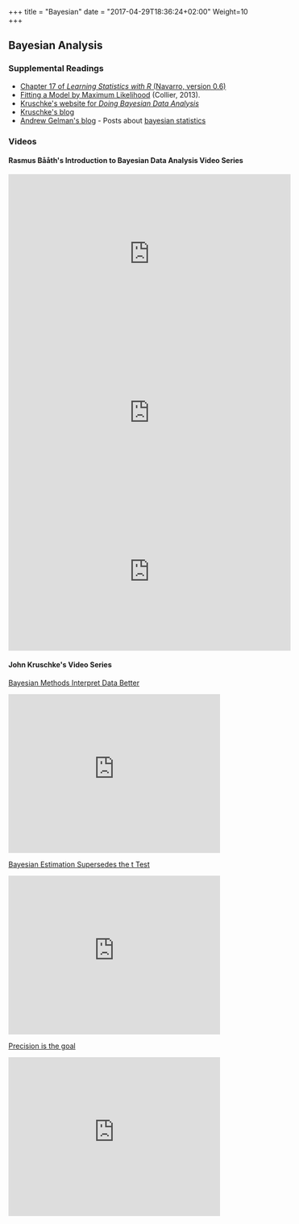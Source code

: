 +++
title = "Bayesian"
date = "2017-04-29T18:36:24+02:00"
Weight=10
+++

## Bayesian Analysis


### Supplemental Readings

* [Chapter 17 of *Learning Statistics with R* (Navarro, version 0.6)](https://github.com/jbryer/DATA606Spring2020/blob/master/Textbook/lsr-0.6.pdf)
* [Fitting a Model by Maximum Likelihood](https://www.r-bloggers.com/fitting-a-model-by-maximum-likelihood/) (Collier, 2013).
* [Kruschke's website for *Doing Bayesian Data Analysis*](https://sites.google.com/site/doingbayesiandataanalysis/)
* [Kruschke's blog](http://doingbayesiandataanalysis.blogspot.com/)
* [Andrew Gelman's blog](http://andrewgelman.com/) - Posts about [bayesian statistics](http://andrewgelman.com/category/bayesian-statistics/)

### Videos

#### Rasmus B&aring;&aring;th's Introduction to Bayesian Data Analysis Video Series

<iframe width="560" height="315" src="https://www.youtube.com/embed/3OJEae7Qb_o" frameborder="0" allow="accelerometer; autoplay; encrypted-media; gyroscope; picture-in-picture" allowfullscreen></iframe>

<iframe width="560" height="315" src="https://www.youtube.com/embed/mAUwjSo5TJE" frameborder="0" allow="accelerometer; autoplay; encrypted-media; gyroscope; picture-in-picture" allowfullscreen></iframe>

<iframe width="560" height="315" src="https://www.youtube.com/embed/Ie-6H_r7I5A" frameborder="0" allow="accelerometer; autoplay; encrypted-media; gyroscope; picture-in-picture" allowfullscreen></iframe>

#### John Kruschke's Video Series

[Bayesian Methods Interpret Data Better](https://www.youtube.com/watch?v=YyohWpjl6KU)

<iframe width="420" height="315" src="https://www.youtube.com/embed/YyohWpjl6KU" frameborder="0" allowfullscreen></iframe>

[Bayesian Estimation Supersedes the t Test](https://www.youtube.com/watch?v=fhw1j1Ru2i0)

<iframe width="420" height="315" src="https://www.youtube.com/embed/fhw1j1Ru2i0" frameborder="0" allowfullscreen></iframe>

[Precision is the goal](https://www.youtube.com/watch?v=lh5btlAvrLs)

<iframe width="420" height="315" src="https://www.youtube.com/embed/lh5btlAvrLs" frameborder="0" allowfullscreen></iframe>


